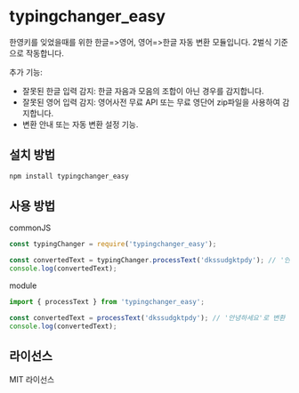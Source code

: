 # typingchanger_easy

한영키를 잊었을때를 위한 한글=>영어, 영어=>한글 자동 변환 모듈입니다. 2벌식 기준으로 작동합니다.

추가 기능:
- 잘못된 한글 입력 감지: 한글 자음과 모음의 조합이 아닌 경우를 감지합니다.
- 잘못된 영어 입력 감지: 영어사전 무료 API 또는 무료 영단어 zip파일을 사용하여 감지합니다.
- 변환 안내 또는 자동 변환 설정 기능.

## 설치 방법

```sh
npm install typingchanger_easy
```

## 사용 방법

commonJS
```js
const typingChanger = require('typingchanger_easy');

const convertedText = typingChanger.processText('dkssudgktpdy'); // '안녕하세요'로 변환
console.log(convertedText);
```
module
```js
import { processText } from 'typingchanger_easy';

const convertedText = processText('dkssudgktpdy'); // '안녕하세요'로 변환
console.log(convertedText);
```

## 라이선스

MIT 라이선스
